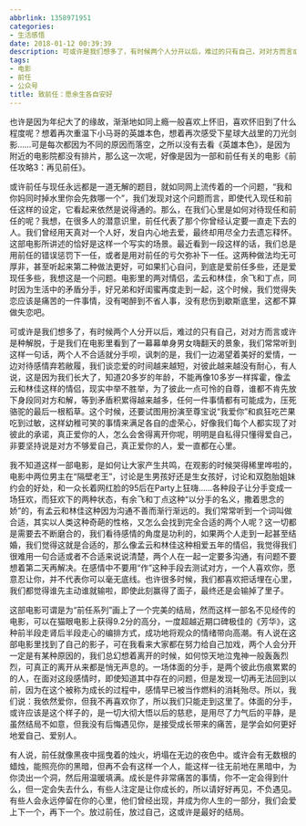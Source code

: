 ```yaml
---
abbrlink: 1358971951
categories:
- 生活感悟
date: 2018-01-12 00:39:39
description: 可或许是我们想多了，有时候两个人分开以后，难过的只有自己，对对方而言或许是种解脱，于是我们在电影里看到了一幕幕单身男女嗨翻天的景象，我们常常听到这样一句话，两个人不合适就分手呗，讽刺的是，我们一边渴望着美好的爱情，一边对待感情弃若敝履，我们谈恋爱的时间越来越短，对彼此越来越没有耐心，有人说，这是因为我们长大了，知道20多岁的年龄，不能再像10多岁一样挥霍，像孟云和林佳这样的情侣，现实中举不胜举，为了彼此一点可怜的自尊，谁都不肯先放下身段同对方和解，等到矛盾积累得越来越多，任何一件事情都有可能成为，压死骆驼的最后一根稻草;这一切都是需要去不断磨合的，我们看待感情的角度是功利的，如果两个人走到一起甚至结婚，我们觉得这就是合适的，那么像孟云和林佳这种相爱五年的情侣，我觉得我们很难用一句合适或者不合适来说说清楚，两个人在一起一定要多沟通，有问题不要想着第二天再解决;这个时候，还要试图用扮演至尊宝说“我爱你”和疯狂吃芒果吃到过敏，这样幼稚可笑的事情来满足各自的虚荣心，好像我们每个人都实现了对彼此的承诺，真正爱你的人，怎么会舍得离开你呢，明明是自私得只懂得爱自己，非要坚持说是对方不够爱自己，真正爱你的人，爱一直都在心里
tags:
- 电影
- 前任
- 公众号
title: 致前任：愿余生各自安好
---
```


也许是因为年纪大了的缘故，渐渐地如同上瘾一般喜欢上怀旧，喜欢怀旧到了什么程度呢？想着再次重温下小马哥的英雄本色，想着再次感受下星球大战里的刀光剑影……可是每次都因为不同的原因而落空，之所以没有去看《英雄本色》，是因为附近的电影院都没有排片，那么这一次呢，好像是因为一部和前任有关的电影《前任攻略3：再见前任》。

或许前任与现任永远都是一道无解的题目，就如同网上流传着的一个问题，“我和你妈同时掉水里你会先救哪一个”，我们发现对这个问题而言，即使代入现任和前任这样的设定，它看起来依然是说得通的。那么，在我们心里是如何对待现任和前任的呢？我想，在很多人的潜意识里，前任代表了那个你曾经认定要一直走下去的人。我们曾经用天真对一个人好，发自内心地去爱，最终却用尽全力去遗忘释怀。这部电影所讲述的恰好是这样一个写实的场景。最近看到一段这样的话，我们总是用前任的错误惩罚下一任，或者是用对前任的亏欠弥补下一任。这两种做法均无可厚非，甚至听起来第二种做法更好，可如果扪心自问，到底是爱前任多些，还是爱现任多些，我想这是一个问题。电影里的两对情侣，孟云和林佳，余飞和丁点，同时因为生活中的矛盾分手，好兄弟和好闺蜜再度走到一起，这个时候，我们觉得失恋应该是痛苦的一件事情，没有喝醉到不省人事，没有悲伤到歇斯底里，这都不算做失恋吧。

可或许是我们想多了，有时候两个人分开以后，难过的只有自己，对对方而言或许是种解脱，于是我们在电影里看到了一幕幕单身男女嗨翻天的景象，我们常常听到这样一句话，两个人不合适就分手呗，讽刺的是，我们一边渴望着美好的爱情，一边对待感情弃若敝履，我们谈恋爱的时间越来越短，对彼此越来越没有耐心，有人说，这是因为我们长大了，知道20多岁的年龄，不能再像10多岁一样挥霍，像孟云和林佳这样的情侣，现实中举不胜举，为了彼此一点可怜的自尊，谁都不肯先放下身段同对方和解，等到矛盾积累得越来越多，任何一件事情都有可能成为，压死骆驼的最后一根稻草。这个时候，还要试图用扮演至尊宝说“我爱你”和疯狂吃芒果吃到过敏，这样幼稚可笑的事情来满足各自的虚荣心，好像我们每个人都实现了对彼此的承诺，真正爱你的人，怎么会舍得离开你呢，明明是自私得只懂得爱自己，非要坚持说是对方不够爱自己，真正爱你的人，爱一直都在心里。

我不知道这样一部电影，是如何让大家产生共鸣，在观影的时候哭得稀里哗啦的，电影中两位男主在“隔壁老王”，讨论是生男孩好还是生女孩好，讨论和双胞胎姐妹约会的好处，和一众长着网红脸的95后在Party上狂嗨……各种段子让分手变成一场狂欢，而狂欢下的两种状态，有余飞和丁点这种“以分手的名义，撒着思念的娇”的，有孟云和林佳这种因为沟通不善而渐行渐远的。我们常常听到一个词叫做合适，其实以人类这种奇葩的性格，又怎么会找到完全合适的两个人呢？这一切都是需要去不断磨合的，我们看待感情的角度是功利的，如果两个人走到一起甚至结婚，我们觉得这就是合适的，那么像孟云和林佳这种相爱五年的情侣，我觉得我们很难用一句合适或者不合适来说说清楚，两个人在一起一定要多沟通，有问题不要想着第二天再解决。在感情中不要用“作”这种手段去测试对方，一个人喜欢你，愿意忍让你，并不代表你可以毫无底线。也许很多时候，我们都喜欢把话埋在心里，我们都觉得谁先主动谁就输啦，即使此刻赢得了面子，最终还是会输掉了里子。

这部电影可谓是为“前任系列”画上了一个完美的结局，然而这样一部名不见经传的电影，可以在猫眼电影上获得9.2分的高分，一度超越近期口碑极佳的《芳华》，这种前半段走肾后半段走心的编排方式，成功地将观众的情绪带向高潮。有人说在这部电影里找到了自己的影子，可在我看来大家都在努力给自己加戏，两个人会分开一定是有某种原因的，我们总幻想着离开的时候，如何惊天地泣鬼神一般轰轰烈烈，可真正的离开从来都是悄无声息的。一场体面的分手，是两个彼此伤痕累累的的人，在面对这段感情时，即使知道其中存在的问题，但是发现一切再无法回到以前，因为在这个被称为成长的过程中，感情早已被当作燃料的消耗殆尽。所以，我们说：我依然爱你，但我不再喜欢你了，所以我们只能走到这里了。体面的分手，或许应该是这个样子的，是一切大彻大悟以后的慈悲，是用尽了力气后的平静，是虽然结局不如意，但我没有后悔遇见你，是接受成长带来的痛苦，是学会如何更好地爱自己、爱别人。

有人说，前任就像黑夜中摇曳着的烛火，坍塌在无边的夜色中。或许会有无数根的蜡烛，能照亮你的黑暗，但再不会有这样一个人，能这样一往无前地在黑暗中，为你烫出一个洞，然后用温暖填满。成长是件非常痛苦的事情，你不一定会得到什么，但一定会失去什么，有些人注定是让你成长的，所以请好好再见，不负遇见。有些人会永远停留在你的心里，他们曾经出现，并成为你人生的一部分，我们会爱上下一个，再下一个。放过前任，放过自己，这或许是最好的结局。